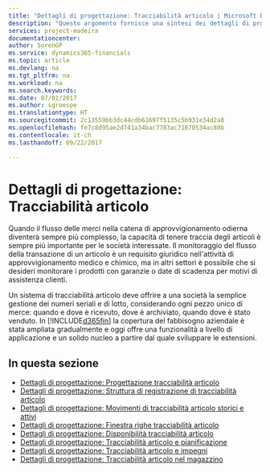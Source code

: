 ```yaml
---
title: "Dettagli di progettazione: Tracciabilità articolo | Microsoft Docs"
description: "Questo argomento fornisce una sintesi dei dettagli di progettazione per la tracciabilità articolo."
services: project-madeira
documentationcenter: 
author: SorenGP
ms.service: dynamics365-financials
ms.topic: article
ms.devlang: na
ms.tgt_pltfrm: na
ms.workload: na
ms.search.keywords: 
ms.date: 07/01/2017
ms.author: sgroespe
ms.translationtype: HT
ms.sourcegitcommit: 2c13559bb3dc44cdb61697f5135c5b931e34d2a8
ms.openlocfilehash: fe7c8d95ae2d741a34bac7783ac71870534ac80b
ms.contentlocale: it-ch
ms.lasthandoff: 09/22/2017

---
```

# <a name="design-details-item-tracking"></a>Dettagli di progettazione: Tracciabilità articolo
Quando il flusso delle merci nella catena di approvvigionamento odierna diventerà sempre più complesso, la capacità di tenere traccia degli articoli è sempre più importante per le società interessate. Il monitoraggio del flusso della transazione di un articolo è un requisito giuridico nell'attività di approvvigionamento medico e chimico, ma in altri settori è possibile che si desideri monitorare i prodotti con garanzie o date di scadenza per motivi di assistenza clienti.  

Un sistema di tracciabilità articolo deve offrire a una società la semplice gestione dei numeri seriali e di lotto, considerando ogni pezzo unico di merce: quando e dove è ricevuto, dove è archiviato, quando dove è stato venduto. In [!INCLUDE[d365fin](includes/d365fin_md.md)] la copertura del fabbisogno aziendale è stata ampliata gradualmente e oggi offre una funzionalità a livello di applicazione e un solido nucleo a partire dal quale sviluppare le estensioni.  

## <a name="in-this-section"></a>In questa sezione  
* [Dettagli di progettazione: Progettazione tracciabilità articolo](design-details-item-tracking-design.md)  
* [Dettagli di progettazione: Struttura di registrazione di tracciabilità articolo](design-details-item-tracking-posting-structure.md)  
* [Dettagli di progettazione: Movimenti di tracciabilità articolo storici e attivi](design-details-active-versus-historic-item-tracking-entries.md)  
* [Dettagli di progettazione: Finestra righe tracciabilità articolo](design-details-item-tracking-lines-window.md)  
* [Dettagli di progettazione: Disponibilità tracciabilità articolo](design-details-item-tracking-availability.md)  
* [Dettagli di progettazione: Tracciabilità articolo e pianificazione](design-details-item-tracking-and-planning.md)  
* [Dettagli di progettazione: Tracciabilità articolo e impegni](design-details-item-tracking-and-reservations.md)  
* [Dettagli di progettazione: Tracciabilità articolo nel magazzino](design-details-item-tracking-in-the-warehouse.md)

